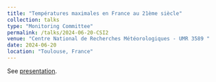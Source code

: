 ```yaml
---
title: "Températures maximales en France au 21ème siècle"
collection: talks
type: "Monitoring Committee"
permalink: /talks/2024-06-20-CSI2
venue: "Centre National de Recherches Météorologiques - UMR 3589 "
date: 2024-06-20
location: "Toulouse, France"
---
```


See [presentation](https://occitane-barbaux.github.io/files/Presentation_Comité_de_Suivi_2A.pdf).
